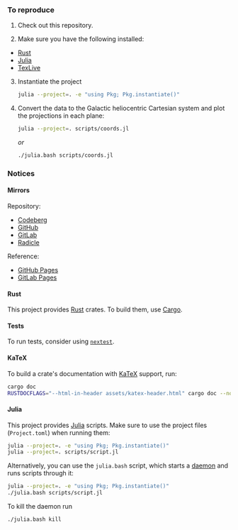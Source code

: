 ### To reproduce

1. Check out this repository.

2. Make sure you have the following installed:

- [Rust](https://www.rust-lang.org)
- [Julia](https://julialang.org)
- [TexLive](https://tug.org/texlive)

3. Instantiate the project

    ```bash
    julia --project=. -e "using Pkg; Pkg.instantiate()"
    ```

4. Convert the data to the Galactic heliocentric Cartesian system and plot the projections in each plane:

   ```bash
   julia --project=. scripts/coords.jl
   ```

   *or*

   ```bash
   ./julia.bash scripts/coords.jl
   ```

### Notices

#### Mirrors

Repository:
- [Codeberg](https://codeberg.org/paveloom-c/PMG)
- [GitHub](https://github.com/paveloom-c/PMG)
- [GitLab](https://gitlab.com/paveloom-g/complex/PMG)
- [Radicle](https://app.radicle.network/seeds/pine.radicle.garden/rad:git:hnrkfwgg3khhx8keec53drptixg16xqhud3oo)

Reference:
- [GitHub Pages](https://paveloom-c.github.io/PMG)
- [GitLab Pages](https://paveloom-g.gitlab.io/complex/PMG)

#### Rust

This project provides [Rust](https://www.rust-lang.org) crates. To build them, use [Cargo](https://doc.rust-lang.org/cargo).

#### Tests

To run tests, consider using [`nextest`](https://nexte.st).

#### KaTeX

To build a crate's documentation with [KaTeX](https://katex.org) support, run:

```bash
cargo doc
RUSTDOCFLAGS="--html-in-header assets/katex-header.html" cargo doc --no-deps --open
```

#### Julia

This project provides [Julia](https://julialang.org) scripts. Make sure to use the project files (`Project.toml`) when running them:

```bash
julia --project=. -e "using Pkg; Pkg.instantiate()"
julia --project=. scripts/script.jl
```

Alternatively, you can use the `julia.bash` script, which starts a [daemon](https://github.com/dmolina/DaemonMode.jl) and runs scripts through it:

```bash
julia --project=. -e "using Pkg; Pkg.instantiate()"
./julia.bash scripts/script.jl
```

To kill the daemon run

```bash
./julia.bash kill
```
